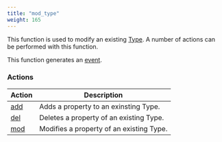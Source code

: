 ```yaml
---
title: "mod_type"
weight: 165
---
```


This function is used to modify an existing [Type](../../data-types/type). A number of actions can be performed with this function.

This function generates an [event](../../events).

### Actions

Action | Description
------ | -----------
[add](./add) | Adds a property to an exinsting Type.
[del](./del) | Deletes a property of an existing Type.
[mod](./mod) | Modifies a property of an existing Type.
